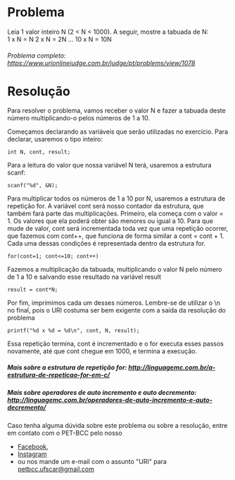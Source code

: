 # Problema

Leia 1 valor inteiro N (2 < N < 1000). A seguir, mostre a tabuada de N:      
1 x N = N      2 x N = 2N        ...       10 x N = 10N

###### Problema completo: https://www.urionlinejudge.com.br/judge/pt/problems/view/1078

# Resolução

Para resolver o problema, vamos receber o valor N e fazer a tabuada deste número multiplicando-o pelos números de 1 a 10.

Começamos declarando as variáveis que serão utilizadas no exercício.
Para declarar, usaremos o tipo inteiro:

	int N, cont, result;

Para a leitura do valor que nossa variável N terá, usaremos a estrutura scanf:

    scanf("%d", &N);

Para multiplicar todos os números de 1 a 10 por N, usaremos a estrutura de repetição for.
A variável cont será nosso contador da estrutura, que também fará parte das multiplicações. 
Primeiro, ela começa com o valor = 1. Os valores que ela poderá obter são menores ou igual a 10. Para que mude de valor, cont será incrementada toda vez que uma repetição ocorrer, que fazemos com cont++, que funciona de forma similar a cont = cont + 1. Cada uma dessas condições é representada dentro da estrutura for.

	for(cont=1; cont<=10; cont++)

Fazemos a multiplicação da tabuada, multiplicando o valor N pelo número de 1 a 10 e salvando esse resultado na variável result

	result = cont*N;

Por fim, imprimimos cada um desses números. Lembre-se de utilizar o \n no final, pois o URI costuma ser bem exigente com a saída da resolução do problema

	printf("%d x %d = %d\n", cont, N, result);

Essa repetição termina, cont é incrementado e o for executa esses passos novamente, até que cont chegue em 1000, e termina a execução.


##### Mais sobre a estrutura de repetição for: http://linguagemc.com.br/a-estrutura-de-repeticao-for-em-c/
##### Mais sobre operadores de auto incremento e auto decremento: http://linguagemc.com.br/operadores-de-auto-incremento-e-auto-decremento/


Caso tenha alguma dúvida sobre este problema ou sobre a resolução, entre em contato com o PET-BCC pelo nosso
* [Facebook](https://www.facebook.com/petbcc/),
* [Instagram](https://www.instagram.com/petbcc.ufscar/)
* ou nos mande um e-mail com o assunto "URI" para  petbcc.ufscar@gmail.com
